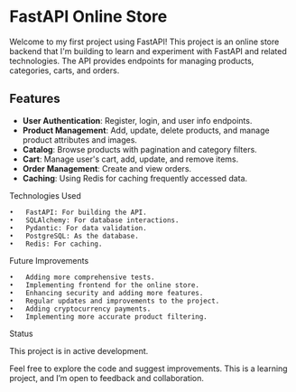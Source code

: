 # FastAPI Online Store

Welcome to my first project using FastAPI! This project is an online store backend that I'm building to learn and experiment with FastAPI and related technologies. The API provides endpoints for managing products, categories, carts, and orders.

## Features

- **User Authentication**: Register, login, and user info endpoints.
- **Product Management**: Add, update, delete products, and manage product attributes and images.
- **Catalog**: Browse products with pagination and category filters.
- **Cart**: Manage user's cart, add, update, and remove items.
- **Order Management**: Create and view orders.
- **Caching**: Using Redis for caching frequently accessed data.


Technologies Used

	•	FastAPI: For building the API.
	•	SQLAlchemy: For database interactions.
	•	Pydantic: For data validation.
	•	PostgreSQL: As the database.
	•	Redis: For caching.

Future Improvements

	•	Adding more comprehensive tests.
	•	Implementing frontend for the online store.
	•	Enhancing security and adding more features.
	•	Regular updates and improvements to the project.
	•	Adding cryptocurrency payments.
	•	Implementing more accurate product filtering.


Status

This project is in active development.

Feel free to explore the code and suggest improvements. This is a learning project, and I’m open to feedback and collaboration.
